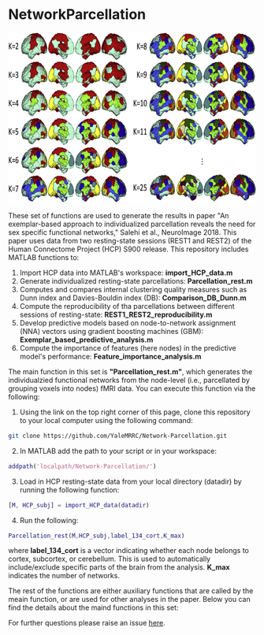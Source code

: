 # NetworkParcellation

<p align="center">
	<img src ="images/rest_individualzied_networks.jpg" height="347" />
</p>

These set of functions are used to generate the results in paper "An exemplar-based approach to individualized parcellation reveals the need for sex specific functional networks," Salehi et al., NeuroImage 2018. This paper uses data from two resting-state sessions (REST1 and REST2) of the Human Connectome Project (HCP) S900 release. This repository includes MATLAB functions to:
1) Import HCP data into MATLAB's workspace: **import_HCP_data.m**
2) Generate individualized resting-state parcellations: **Parcellation_rest.m**
3) Computes and compares internal clustering quality measures such as Dunn index and Davies-Bouldin index (DB): **Comparison_DB_Dunn.m**
4) Compute the reproducibility of tha parcellations between different sessions of resting-state: **REST1_REST2_reproducibility.m**
5) Develop predictive models based on node-to-network assignment (NNA) vectors using gradient boosting machines (GBM): **Exemplar_based_predictive_analysis.m**
6) Compute the importance of features (here nodes) in the predictive model's performance: **Feature_importance_analysis.m**


The main function in this set is **"Parcellation_rest.m"**, which generates the individualzied functional networks from the node-level (i.e., parcellated by grouping voxels into nodes) fMRI data. You can execute this function via the following:

1. Using the link on the top right corner of this page, clone this repository to your local computer using the following command: 
```bash
git clone https://github.com/YaleMRRC/Network-Parcellation.git
``` 
2. In MATLAB add the path to your script or in your workspace: 
```matlab
addpath('localpath/Network-Parcellation/')
```
3. Load in HCP resting-state data from your local directory (datadir) by running the following function:
```matlab
[M, HCP_subj] = import_HCP_data(datadir)
```
4. Run the following: 
```matlab
Parcellation_rest(M,HCP_subj,label_134_cort,K_max)
```
   where **label_134_cort** is a vector indicating whether each node belongs to cortex, subcortex, or cerebellum. This is used to automatically include/exclude specific parts of the brain from the analysis. **K_max** indicates the number of networks.

The rest of the functions are either auxiliary functions that are called by the meain function, or are used for other analyses in the paper. Below you can find the details about the maind functions in this set:


For further questions please raise an issue [here](https://github.com/YaleMRRC/Network-Parcellation/issues).
